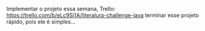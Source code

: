 Implementar o projeto essa semana,
Trello: https://trello.com/b/eLc9Sj1A/literalura-challenge-java
terminar esse projeto rápido, pois ele é simples...
